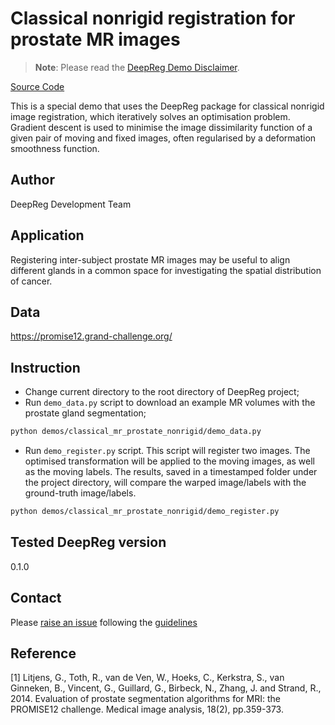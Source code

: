 # Classical nonrigid registration for prostate MR images

> **Note**: Please read the
> [DeepReg Demo Disclaimer](introduction.html#demo-disclaimer).

[Source Code](https://github.com/DeepRegNet/DeepReg/tree/main/demos/classical_mr_prostate_nonrigid)

This is a special demo that uses the DeepReg package for classical nonrigid image
registration, which iteratively solves an optimisation problem. Gradient descent is used
to minimise the image dissimilarity function of a given pair of moving and fixed images,
often regularised by a deformation smoothness function.

## Author

DeepReg Development Team

## Application

Registering inter-subject prostate MR images may be useful to align different glands in
a common space for investigating the spatial distribution of cancer.

## Data

https://promise12.grand-challenge.org/

## Instruction

- Change current directory to the root directory of DeepReg project;
- Run `demo_data.py` script to download an example MR volumes with the prostate gland
  segmentation;

```bash
python demos/classical_mr_prostate_nonrigid/demo_data.py
```

- Run `demo_register.py` script. This script will register two images. The optimised
  transformation will be applied to the moving images, as well as the moving labels. The
  results, saved in a timestamped folder under the project directory, will compare the
  warped image/labels with the ground-truth image/labels.

```bash
python demos/classical_mr_prostate_nonrigid/demo_register.py
```

## Tested DeepReg version

0.1.0

## Contact

Please [raise an issue](https://github.com/DeepRegNet/DeepReg/issues/new) following the
[guidelines](https://deepreg.readthedocs.io/en/latest/contributing/guide.html)

## Reference

[1] Litjens, G., Toth, R., van de Ven, W., Hoeks, C., Kerkstra, S., van Ginneken, B.,
Vincent, G., Guillard, G., Birbeck, N., Zhang, J. and Strand, R., 2014. Evaluation of
prostate segmentation algorithms for MRI: the PROMISE12 challenge. Medical image
analysis, 18(2), pp.359-373.
